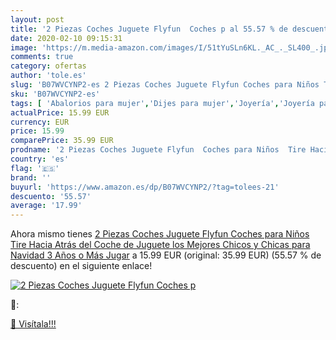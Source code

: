 ```yaml
---
layout: post
title: '2 Piezas Coches Juguete Flyfun  Coches p al 55.57 % de descuento'
date: 2020-02-10 09:15:31
image: 'https://m.media-amazon.com/images/I/51tYuSLn6KL._AC_._SL400_.jpg'
comments: true
category: ofertas
author: 'tole.es'
slug: 'B07WVCYNP2-es 2 Piezas Coches Juguete Flyfun Coches para Niños Tire...'
sku: 'B07WVCYNP2-es'
tags: [ 'Abalorios para mujer','Dijes para mujer','Joyería','Joyería para mujer','navidad', ]
actualPrice: 15.99 EUR
currency: EUR
price: 15.99
comparePrice: 35.99 EUR
prodname: '2 Piezas Coches Juguete Flyfun  Coches para Niños  Tire Hacia Atrás del Coche de Juguete  los Mejores Chicos y Chicas para Navidad  3 Años o Más Jugar'
country: 'es'
flag: '🇪🇸'
brand: ''
buyurl: 'https://www.amazon.es/dp/B07WVCYNP2/?tag=tolees-21'
descuento: '55.57'
average: '17.99'
---
```


Ahora mismo tienes [2 Piezas Coches Juguete Flyfun  Coches para Niños  Tire Hacia Atrás del Coche de Juguete  los Mejores Chicos y Chicas para Navidad  3 Años o Más Jugar](https://www.amazon.es/dp/B07WVCYNP2/?tag=tolees-21) a 15.99 EUR (original: 35.99 EUR) (55.57 %  de descuento) en el siguiente enlace!

[![2 Piezas Coches Juguete Flyfun  Coches p](https://m.media-amazon.com/images/I/51tYuSLn6KL._AC_._SL400_.jpg)](https://www.amazon.es/dp/B07WVCYNP2/?tag=tolees-21)

🔎:


[🛒 Visítala!!!](https://www.amazon.es/dp/B07WVCYNP2/?tag=tolees-21)
